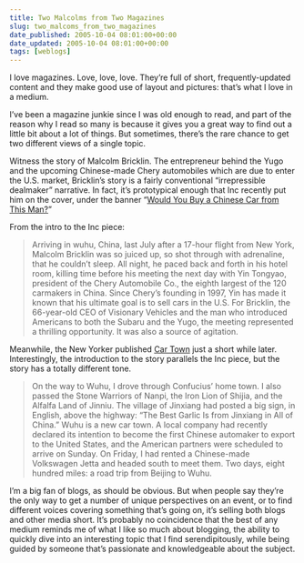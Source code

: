 ```yaml
---
title: Two Malcolms from Two Magazines
slug: two_malcoms_from_two_magazines
date_published: 2005-10-04 08:01:00+00:00
date_updated: 2005-10-04 08:01:00+00:00
tags: [weblogs]
---
```

I love magazines. Love, love, love. They’re full of short, frequently-updated content and they make good use of layout and pictures: that’s what I love in a medium.

I’ve been a magazine junkie since I was old enough to read, and part of the reason why I read so many is because it gives you a great way to find out a little bit about a lot of things. But sometimes, there’s the rare chance to get two different views of a single topic.

Witness the story of Malcolm Bricklin. The entrepreneur behind the Yugo and the upcoming Chinese-made Chery automobiles which are due to enter the U.S. market, Bricklin’s story is a fairly conventional “irrepressible dealmaker” narrative. In fact, it’s prototypical enough that Inc recently put him on the cover, under the banner “[Would You Buy a Chinese Car from This Man?](http://www.inc.com/magazine/20050701/disruptor-bricklin.html)”

From the intro to the Inc piece:

> Arriving in wuhu, China, last July after a 17-hour flight from New York, Malcolm Bricklin was so juiced up, so shot through with adrenaline, that he couldn’t sleep. All night, he paced back and forth in his hotel room, killing time before his meeting the next day with Yin Tongyao, president of the Chery Automobile Co., the eighth largest of the 120 carmakers in China. Since Chery’s founding in 1997, Yin has made it known that his ultimate goal is to sell cars in the U.S. For Bricklin, the 66-year-old CEO of Visionary Vehicles and the man who introduced Americans to both the Subaru and the Yugo, the meeting represented a thrilling opportunity. It was also a source of agitation.

Meanwhile, the New Yorker published [Car Town](http://www.newyorker.com/fact/content/articles/050926fa_fact2) just a short while later. Interestingly, the introduction to the story parallels the Inc piece, but the story has a totally different tone.

> On the way to Wuhu, I drove through Confucius’ home town. I also passed the Stone Warriors of Nanpi, the Iron Lion of Shijia, and the Alfalfa Land of Jinniu. The village of Jinxiang had posted a big sign, in English, above the highway: “The Best Garlic Is from Jinxiang in All of China.” Wuhu is a new car town. A local company had recently declared its intention to become the first Chinese automaker to export to the United States, and the American partners were scheduled to arrive on Sunday. On Friday, I had rented a Chinese-made Volkswagen Jetta and headed south to meet them. Two days, eight hundred miles: a road trip from Beijing to Wuhu.

I’m a big fan of blogs, as should be obvious. But when people say they’re the only way to get a number of unique perspectives on an event, or to find different voices covering something that’s going on, it’s selling both blogs and other media short. It’s probably no coincidence that the best of any medium reminds me of what I like so much about blogging, the ability to quickly dive into an interesting topic that I find serendipitously, while being guided by someone that’s passionate and knowledgeable about the subject.
